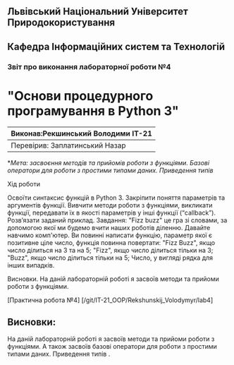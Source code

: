 ## Львівський Національний Університет Природокористування
## Кафедра Інформаційних систем та Технологій



### Звіт про виконання лабораторної роботи №4
# "Основи процедурного програмування в Python 3"



| Виконав:Рекшинський Володими ІТ-21 |
|----------------------------------------------|
| Перевірив: Заплатинський Назар              |




**Мета: засвоєння методів та прийомів роботи з функціями.
Базові оператори для роботи з простими типами даних. Приведення типів*


Хід роботи

Освоїти синтаксис функцій в Python 3.
Закріпити поняття параметрів та аргументів функції.
Вивчити методи роботи з функціями, викликати функції, передавати їх в якості параметрів у інші функції (“callback”).
Розв’язати заданий приклад.
Завдання: "Fizz buzz" це гра зі словами, за допомогою якої ми будемо вчити наших роботів діленню. Давайте навчимо комп'ютер. Ви повинні написати функцію, параметр якої є позитивне ціле число, функція повинна повертати: "Fizz Buzz", якщо число ділиться на 3 та на 5; "Fizz", якщо число ділиться тільки на 3; "Buzz", якщо число ділиться тільки на 5; Число, у вигляді рядка для інших випадків.

Висновки.
На даній лабораторній роботі я засвоїв методи та прийоми роботи з функціями.

[Практична робота №4] [/git/IT-21_OOP/Rekshunskij_Volodymyr/lab4]

## Висновки: 

На даній лабораторній роботі я засвоїв методи та прийоми роботи з функціями.
А також засвоїв базові оператори для роботи з простими типами даних. Приведення типів .